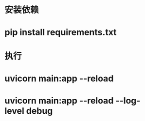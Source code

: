 # 安装依赖
# pip install requirements.txt 

# 执行
# uvicorn main:app --reload 
# uvicorn main:app --reload --log-level debug